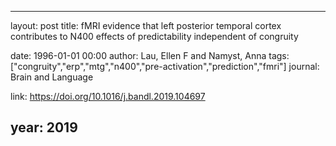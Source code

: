 ---
layout: post
title: fMRI evidence that left posterior temporal cortex contributes to N400 effects of predictability independent of congruity

date: 1996-01-01 00:00
author: Lau, Ellen F and Namyst, Anna
tags: ["congruity","erp","mtg","n400","pre-activation","prediction","fmri"]
journal: Brain and Language

link: https://doi.org/10.1016/j.bandl.2019.104697

year: 2019
----